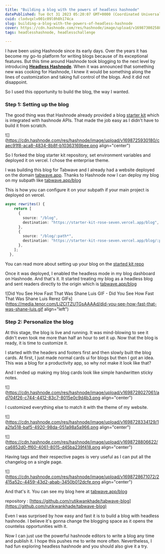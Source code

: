 ```yaml
---
title: "Building a blog with the powers of headless hashnode"
datePublished: Tue Oct 31 2023 05:20:07 GMT+0000 (Coordinated Universal Time)
cuid: clodvqxlv001c09l0h8h174ca
slug: building-a-blog-with-the-powers-of-headless-hashnode
cover: https://cdn.hashnode.com/res/hashnode/image/upload/v1698730025885/db45fd7c-a09d-4e47-803d-c7fb54024a7d.png
tags: headlesshashnode, headlesschallenge

---
```


I have been using Hashnode since its early days. Over the years it has become my go-to platform for writing blogs because of its exceptional features. But this time around Hashnode took blogging to the next level by introducing [**Headless Hashnode**](https://hashnode.com/headless). When it was announced that something new was cooking for Hashnode, I knew it would be something along the lines of customization and taking full control of the blogs. And it did not disappoint.

So I used this opportunity to build the blog, the way I wanted.

### Step 1: Setting up the blog

The good thing was that Hashnode already provided a blog [starter kit](https://github.com/hashnode/starter-kit) which is integrated with hashnode APIs. That made the job easy as I didn't have to build it from scratch.

![](https://cdn.hashnode.com/res/hashnode/image/upload/v1698725930180/caec91f8-aca8-4834-8b8f-b10363169bee.png align="center")

So I forked the blog starter kit repository, set environment variables and deployed it on vercel. I chose the enterprise theme.

I was building this blog for Tabwave and I already had a website deployed on the domain [tabwave.app](https://tabwave.app). Thanks to Hashnode now I can deploy my blog on my subpath like [tabwave.app/blog](https://tabwave.app/blog)

This is how you can configure it on your subpath if your main project is deployed on vercel.

```typescript
async rewrites() {
    return [
      {
        source: "/blog",
        destination: "https://starter-kit-rose-seven.vercel.app/blog", -> Replace https://starter-kit-rose-seven.vercel.app with your own Vercel deployment URL from step 1
      },
      {
        source: "/blog/:path*",
        destination: "https://starter-kit-rose-seven.vercel.app/blog/:path*", -> Replace https://starter-kit-rose-seven.vercel.app with your own Vercel deployment URL from step 1
      },
    ];
  },
```

You can read more about setting up your blog on the [started kit repo](https://github.com/hashnode/starter-kit)

Once it was deployed, I enabled the headless mode in my blog dashboard on Hashnode. And that's it. It started treating my blog as a headless blog and sent readers directly to the origin which is [tabwave.app/blog](https://tabwave.app/blog)

![Did You See How Fast That Was Shane Luis GIF - Did You See How Fast That Was Shane Luis Rerez GIFs](https://media.tenor.com/LjZCITZUTGsAAAAd/did-you-see-how-fast-that-was-shane-luis.gif align="left")

### Step 2: Personalize the blog

At this stage, the blog is live and running. It was mind-blowing to see it didn't even took me more than half an hour to set it up. Now that the blog is ready, it is time to customize it.

I started with the headers and footers first and then slowly built the blog cards. At first, I just made normal cards ui for blogs but then I got an idea. This was a blog for a productivity app, so why not make it look like that?

And I ended up making my blog cards look like simple handwritten sticky notes.

![](https://cdn.hashnode.com/res/hashnode/image/upload/v1698728027061/ad704f26-c744-4412-83c7-8015e0c9d4b3.png align="center")

I customized everything else to match it with the theme of my website.

![](https://cdn.hashnode.com/res/hashnode/image/upload/v1698728334129/1a2fa518-baf5-4920-98da-051a98a5a966.png align="center")

![](https://cdn.hashnode.com/res/hashnode/image/upload/v1698728806622/ca6852d0-ff60-4061-8015-d45ba239f418.png align="center")

Having tags and their respective pages is very useful as I can put all the changelog on a single page.

![](https://cdn.hashnode.com/res/hashnode/image/upload/v1698728671072/2415a52c-4459-43d2-abab-3450b012dcfe.png align="center")

And that's it. You can see my blog here at [tabwave.app/blog](https://tabwave.app/blog)

repository : [https://github.com/rutikwankhade/tabwave-blog](https://github.com/rutikwankhade/tabwave-blog)

Even I was surprised by how easy and fast it is to build a blog with headless hashnode. I believe it's gonna change the blogging space as it opens the countelss opportunities with it.

Now I can just use the powerful hashnode editors to write a blog any time and publish it. I hope this pushes me to write more often. Nevertheless, I had fun exploring headless hashnode and you should also give it a try.